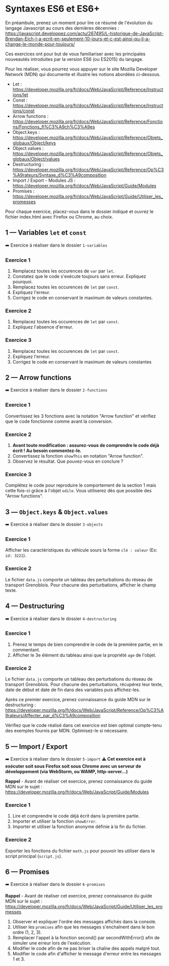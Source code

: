 # Syntaxes ES6 et ES6+

En préambule, prenez un moment pour lire ce résumé de l'évolution du langage Javascript au cours des dernières décennies : https://javascript.developpez.com/actu/267495/L-historique-de-JavaScript-Brendan-Eich-l-a-ecrit-en-seulement-10-jours-et-c-est-ainsi-qu-il-a-change-le-monde-pour-toujours/

Ces exercices ont pour but de vous familiariser avec les principales nouveautés introduites par la version ES6 (ou ES2015) du langage.

Pour les réaliser, vous pourrez vous appuyer sur le site Mozilla Developer Network (MDN) qui documente et illustre les notions abordées ci-dessous.

* Let : https://developer.mozilla.org/fr/docs/Web/JavaScript/Reference/Instructions/let
* Const : https://developer.mozilla.org/fr/docs/Web/JavaScript/Reference/Instructions/const
* Arrow functions : https://developer.mozilla.org/fr/docs/Web/JavaScript/Reference/Fonctions/Fonctions_fl%C3%A9ch%C3%A9es
* Object.keys : https://developer.mozilla.org/fr/docs/Web/JavaScript/Reference/Objets_globaux/Object/keys
* Object.values : https://developer.mozilla.org/fr/docs/Web/JavaScript/Reference/Objets_globaux/Object/values
* Destructuring : https://developer.mozilla.org/fr/docs/Web/JavaScript/Reference/Op%C3%A9rateurs/Syntaxe_d%C3%A9composition
* Import / Export - Modules JS : https://developer.mozilla.org/fr/docs/Web/JavaScript/Guide/Modules
* Promises : https://developer.mozilla.org/fr/docs/Web/JavaScript/Guide/Utiliser_les_promesses

Pour chaque exercice, placez-vous dans le dossier indiqué et ouvrez le fichier index.html avec Firefox ou Chrome, au choix.
  
## 1 — Variables `let` et `const`
➡️ Exercice à réaliser dans le dossier `1-variables`

### Exercice 1
1. Remplacez toutes les occurences de `var` par `let`.
2. Constatez que le code s'exécute toujours sans erreur. Expliquez pourquoi.
3. Remplacez toutes les occurences de `let` par `const`.
4. Expliquez l'erreur.
5. Corrigez le code en conservant le maximum de valeurs constantes.

### Exercice 2
1. Remplacez toutes les occurences de `let` par `const`.
2. Expliquez l'absence d'erreur.

### Exercice 3
1. Remplacez toutes les occurences de `let` par `const`.
2. Expliquez l'erreur.
3. Corrigez le code en conservant le maximum de valeurs constantes

## 2 — Arrow functions
➡️ Exercice à réaliser dans le dossier `2-functions`

### Exercice 1
Convertissez les 3 fonctions avec la notation "Arrow function" et vérifiez que le code fonctionne comme avant la conversion.

### Exercice 2
1. **Avant toute modification : assurez-vous de comprendre le code déjà écrit ! Au besoin commentez-le.**
2. Convertissez la fonction `showThis` en notation "Arrow function".
3. Observez le résultat. Que pouvez-vous en conclure ?

### Exercice 3
Complétez le code pour reproduire le comportement de la section 1 mais cette fois-ci grâce à l'objet `odile`. Vous utiliserez dès que possible des "Arrow functions".

## 3 — `Object.keys` & `Object.values`
➡️ Exercice à réaliser dans le dossier `3-objects`

### Exercice 1
Afficher les caractéristiques du véhicule sours la forme `clé : valeur` (Ex: `id: 3221`).

### Exercice 2
Le fichier `data.js` comporte un tableau des perturbations du réseau de transport Grenoblois. Pour chacune des perturbations, afficher le champ texte.

## 4 — Destructuring
➡️ Exercice à réaliser dans le dossier `4-destructuring`

### Exercice 1
1. Prenez le temps de bien comprendre le code de la première partie, en le commentant.
2. Afficher le 3e élément du tableau ainsi que la propriété `age` de l'objet.

### Exercice 2
Le fichier `data.js` comporte un tableau des perturbations du réseau de transport Grenoblois. Pour chacune des perturbations, récupérez leur texte, date de début et date de fin dans des variables puis affichez-les.

Après ce premier exercice, prenez connaissance du guide MDN sur le destructuring : https://developer.mozilla.org/fr/docs/Web/JavaScript/Reference/Op%C3%A9rateurs/Affecter_par_d%C3%A9composition

Vérifiez que le code réalisé dans cet exercice est bien optimal compte-tenu des exemples fournis par MDN. Optimisez-le si nécessaire.

## 5 — Import / Export
➡️ Exercice à réaliser dans le dossier `5-import`
__⚠ Cet exercice est à exécuter soit sous Firefox soit sous Chrome avec un serveur de développement (via WebStorm, ou WAMP, http-server...)__

**Rappel** - Avant de réaliser cet exercice, prenez connaissance du guide MDN sur le sujet : https://developer.mozilla.org/fr/docs/Web/JavaScript/Guide/Modules

### Exercice 1
1. Lire et comprendre le code déjà écrit dans la première partie.
2. Importer et utiliser la fonction `showError`.
2. Importer et utiliser la fonction anonyme définie à la fin du fichier.

### Exercice 2
Exporter les fonctions du fichier `math.js` pour pouvoir les utiliser dans le script principal (`script.js`).

## 6 — Promises
➡️ Exercice à réaliser dans le dossier `6-promises`

**Rappel** - Avant de réaliser cet exercice, prenez connaissance du guide MDN sur le sujet : https://developer.mozilla.org/fr/docs/Web/JavaScript/Guide/Utiliser_les_promesses

1. Observer et expliquer l'ordre des messages affichés dans la console.
2. Utiliser les `promises` afin que les messages s'enchaînent dans le bon ordre (1, 2, 3).
3. Remplacer l'appel à la fonction second() par secondWithError() afin de simuler une erreur lors de l'exécution.
4. Modifier le code afin de ne pas briser la chaîne des appels malgré tout.
5. Modifier le code afin d'afficher le message d'erreur entre les messages 1 et 3.
   

